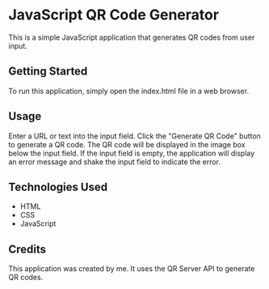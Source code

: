 # JavaScript QR Code Generator

This is a simple JavaScript application that generates QR codes from user input.

## Getting Started

To run this application, simply open the index.html file in a web browser.

## Usage

Enter a URL or text into the input field.
Click the "Generate QR Code" button to generate a QR code.
The QR code will be displayed in the image box below the input field.
If the input field is empty, the application will display an error message and shake the input field to indicate the error.

## Technologies Used

- HTML
- CSS
- JavaScript

## Credits

This application was created by me. It uses the QR Server API to generate QR codes.
